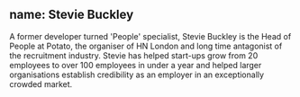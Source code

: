 name: Stevie Buckley
---
A former developer turned 'People' specialist, Stevie Buckley is the Head of People at Potato, the organiser of HN London and long time antagonist of the recruitment industry. Stevie has helped start-ups grow from 20 employees to over 100 employees in under a year and helped larger organisations establish credibility as an employer in an exceptionally crowded market.